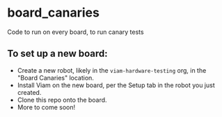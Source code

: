 # board_canaries
Code to run on every board, to run canary tests

## To set up a new board:
- Create a new robot, likely in the `viam-hardware-testing` org, in the "Board Canaries" location.
- Install Viam on the new board, per the Setup tab in the robot you just created.
- Clone this repo onto the board.
- More to come soon!
